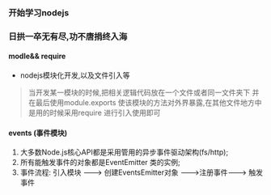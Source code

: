 ### 开始学习nodejs
### 日拱一卒无有尽,功不唐捐终入海
#### modle&& require

- nodejs模块化开发,以及文件引入等
> 当开发某一模块的时候,把相关逻辑代码放在一个文件或者同一文件夹下 并在最后使用module.exports 使该模块的方法对外界暴露,在其他文件地方中是用的时候采用require 进行引入使用即可

#### events (事件模块)
1. 大多数Node.js核心API都是采用管用的异步事件驱动架构(fs/http);
2. 所有能触发事件的对象都是EventEmitter 类的实例;
3. 事件流程: 引入模块 ---> 创建EventsEmitter对象 --->注册事件---> 触发事件

